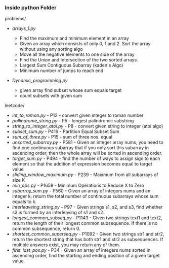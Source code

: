 

### Inside python Folder 
problems/
- *arrays_1.py*
    - Find the maximum and minimum element in an array
    - Given an array which consists of only 0, 1 and 2. Sort the array without using any sorting algo
    - Move all the negative elements to one side of the array 
    - Find the Union and Intersection of the two sorted arrays.
    - Largest Sum Contiguous Subarray (kaden's Algo)
    - Minimum number of jumps to reach end

- *Dynamic_programming.py*
    - given array find subset whose sum equals target
    - count subsets with given sum


leetcode/
- *int_to_roman.py* - P12 - convert given integer to roman number
- *pallindrome_string.py* - P5 - longest palindromic substring 
- *string_to_integer_atoi.py* - P8 - convert given string to integer (atoi algo)
- *subset_sum.py* - P416 - Partition Equal Subset Sum
- *sum_of_three.py* - P15 - sum of three nos. equal
- *unsorted_subarray.py* - P581 - Given an integer array nums, you need to find one continuous subarray that if you only sort this subarray in ascending order, then the whole array will be sorted in ascending order.
- *target_sum.py* - P494 - find the number of ways to assign sign to each element so that the addition of expression becomes equal to target value
- *sliding_window_maximum.py* - P239 - Maximum from all subarrays of size K
- *min_ops.py* - P1658 - Minimum Operations to Reduce X to Zero
- *subarray_sum.py* - P560 - Given an array of integers nums and an integer k, return the total number of continuous subarrays whose sum equals to k. 
- *interleaveing_string.py* - P97 - Given strings s1, s2, and s3, find whether s3 is formed by an interleaving of s1 and s2.
- *longest_common_subseq.py* - P1143 - Given two strings text1 and text2, return the length of their longest common subsequence. If there is no common subsequence, return 0.
- *shortest_common_superseq.py* - P1092 - Given two strings str1 and str2, return the shortest string that has both str1 and str2 as subsequences.  If multiple answers exist, you may return any of them.
- *first_last_pos.py* - P34 - Given an array of integers nums sorted in ascending order, find the starting and ending position of a given target value.

